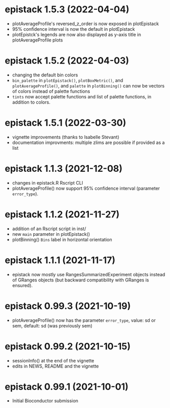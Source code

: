 # epistack 1.5.3 (2022-04-04)
+ plotAverageProfile's reversed_z_order is now exposed in plotEpistack
+ 95% confidence interval is now the default in plotEpistack
+ plotEpistck's legends are now also displayed as y-axis title in
plotAverageProfile plots

# epistack 1.5.2 (2022-04-03)
+ changing the default bin colors
+ `bin_palette` in `plotEpistack()`, `plotBoxMetric()`, 
and `plotAverageProfile()`,  and `palette` in `plotBinning()` can now be 
vectors of colors instead of palette functions
+ `tints` now accept palette functions and list of palette functions,
in addition to colors.

# epistack 1.5.1 (2022-03-30)
+ vignette improvements (thanks to Isabelle Stevant)
+ documentation improvments: multiple zlims are possible if provided as a list

# epistack 1.1.3 (2021-12-08)
+ changes in epistack.R Rscript CLI
+ plotAverageProfile() now support 95% confidence interval 
(parameter `error_type`).

# epistack 1.1.2 (2021-11-27)
+ addition of an Rscript script in inst/
+ new `main` parameter in plotEpistack()
+ plotBinning() `Bins` label in horizontal orientation

# epistack 1.1.1 (2021-11-17)
+ epistack now mostly use RangesSummarizedExperiment objects instead of GRanges
objects (but backward compatibility with GRanges is ensured).

# epistack 0.99.3 (2021-10-19)
+ plotAverageProfile() now has the parameter `error_type`, value: sd or sem,
default: sd (was previously sem)

# epistack 0.99.2 (2021-10-15)
+ sessionInfo() at the end of the vignette
+ edits in NEWS, README and the vignette

# epistack 0.99.1 (2021-10-01)
+ Initial Bioconductor submission
